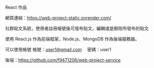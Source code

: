 React 作品

網頁連結：https://web-project-static.onrender.com/

社群貼文系統，使用者註冊帳號後可發布貼文，編輯或是刪除所發布的貼文

使用 React.js 作為前端框架，Node.js、MongoDB 作為後端服務器。

可以使用帳號
帳號：user1@gmail.com　
密碼：user1

後端：https://github.com/f9471206/web-project-service
